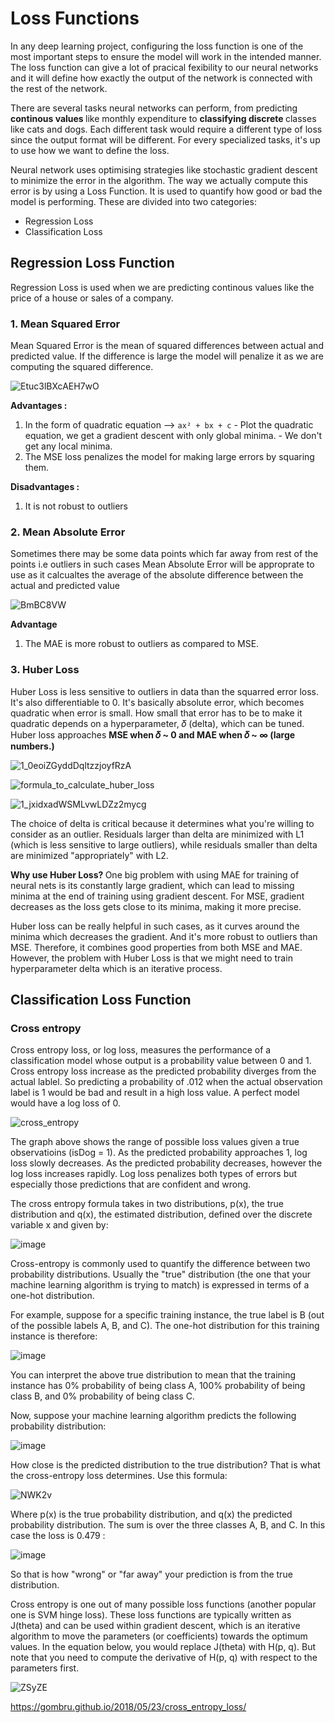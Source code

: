 # Loss Functions

In any deep learning project, configuring the loss function is one of the most important steps to ensure the model will work in the intended manner. The loss function can give a lot of pracical fexibility to our neural networks and it will define how exactly the output of the network is connected with the rest of the network.

There are several tasks neural networks can perform, from predicting <b> continous values </b> like monthly expenditure to <b> classifying discrete </b> classes like cats and dogs. Each different task would require a different type of loss since the output format will be different. For every specialized tasks, it's up to use how we want to define the loss.

Neural network uses optimising strategies like stochastic gradient descent to minimize the error in the algorithm. The way we actually compute this error is by using a Loss Function. It is used to quantify how good or bad the model is performing. These are divided into two categories:
- Regression Loss
- Classification Loss


## Regression Loss Function

Regression Loss is used when we are predicting continous values like the price of a house or sales of a company.

### 1. Mean Squared Error
Mean Squared Error is the mean of squared differences between actual and predicted value. If the difference is large the model will penalize it as we are computing the squared difference.

![Etuc3lBXcAEH7wO](https://user-images.githubusercontent.com/23405520/114983290-0e849480-9eae-11eb-8ff9-cea7ff2ee247.png)


<b> Advantages : </b>
1. In the form of quadratic equation --> `ax² + bx + c`
        - Plot the quadratic equation, we get a gradient descent with only global minima.
        - We don't get any local minima.
2. The MSE loss penalizes the model for making large errors by squaring them.

<b> Disadvantages : </b>
1. It is not robust to outliers

### 2. Mean Absolute Error
Sometimes there may be some data points which far away from rest of the points i.e outliers in such cases Mean Absolute Error will be approprate to use as it calcualtes the average of the absolute difference between the actual and predicted value

![BmBC8VW](https://user-images.githubusercontent.com/23405520/114984034-ec3f4680-9eae-11eb-94b2-095753da92a7.jpg)

<b> Advantage </b>
1. The MAE is more robust to outliers as compared to MSE.


### 3. Huber Loss

Huber Loss is less sensitive to outliers in data than the squarred error loss. It's also differentiable to 0. It's basically absolute error, which becomes quadratic when error is small. How small that error has to be to make it quadratic depends on a hyperparameter, 𝛿 (delta), which can be tuned. Huber loss approaches <b> MSE when 𝛿 ~ 0 and MAE when 𝛿 ~ ∞ (large numbers.) </b>

![1_0eoiZGyddDqltzzjoyfRzA](https://user-images.githubusercontent.com/23405520/114984578-830c0300-9eaf-11eb-9ef8-78d9df0d07a7.png)

![formula_to_calculate_huber_loss](https://user-images.githubusercontent.com/23405520/114984893-ccf4e900-9eaf-11eb-8c86-06d69fb0bf33.png)


![1_jxidxadWSMLvwLDZz2mycg](https://user-images.githubusercontent.com/23405520/114984603-88694d80-9eaf-11eb-8247-b5f7b3a1e782.png)

The choice of delta is critical because it determines what you're willing to consider as an outlier. Residuals larger than delta are minimized with L1 (which is less sensitive to large outliers), while residuals smaller than delta are minimized "appropriately" with L2.

<b> Why use Huber Loss? </b>
One big problem with using MAE for training of neural nets is its constantly large gradient, which can lead to missing minima at the end of training using gradient descent. For MSE, gradient decreases as the loss gets close to its minima, making it more precise.

Huber loss can be really helpful in such cases, as it curves around the minima which decreases the gradient. And it's more robust to outliers than MSE. Therefore, it combines good properties from both MSE and MAE. However, the problem with Huber Loss is that we might need to train hyperparameter delta which is an iterative process.


## Classification Loss Function

### Cross entropy
Cross entropy loss, or log loss, measures the performance of a classification model whose output is a probability value between 0 and 1. Cross entropy loss increase as the predicted probability diverges from the actual lablel. So predicting a probability of .012 when the actual observation label is 1 would be bad and result in a high loss value. A perfect model would have a log loss of 0.

![cross_entropy](https://user-images.githubusercontent.com/23405520/114985882-f2362700-9eb0-11eb-8569-4f6871a0d218.png)

The graph above shows the range of possible loss values given a true observatioins (isDog = 1). As the predicted probability approaches 1, log loss slowly decreases. As the predicted probability decreases, however the log loss increases rapidly. Log loss penalizes both types of errors but especially those predictions that are confident and wrong.

The cross entropy formula takes in two distributions, p(x), the true distribution and q(x), the estimated distribution, defined over the discrete variable x and given by:

![image](https://user-images.githubusercontent.com/23405520/114986855-24945400-9eb2-11eb-8299-a05048f0bc11.png)

Cross-entropy is commonly used to quantify the difference between two probability distributions. Usually the "true" distribution (the one that your machine learning algorithm is trying to match) is expressed in terms of a one-hot distribution.

For example, suppose for a specific training instance, the true label is B (out of the possible labels A, B, and C). The one-hot distribution for this training instance is therefore:

![image](https://user-images.githubusercontent.com/23405520/114987327-a8e6d700-9eb2-11eb-9036-5c6063b25eb4.png)

You can interpret the above true distribution to mean that the training instance has 0% probability of being class A, 100% probability of being class B, and 0% probability of being class C.

Now, suppose your machine learning algorithm predicts the following probability distribution:

![image](https://user-images.githubusercontent.com/23405520/114987370-b69c5c80-9eb2-11eb-9092-cbed5455fd92.png)

How close is the predicted distribution to the true distribution? That is what the cross-entropy loss determines. Use this formula:

![NWK2v](https://user-images.githubusercontent.com/23405520/114987766-29a5d300-9eb3-11eb-8151-11da53ba536a.png)

Where p(x) is the true probability distribution, and q(x) the predicted probability distribution. The sum is over the three classes A, B, and C. In this case the loss is 0.479 :

![image](https://user-images.githubusercontent.com/23405520/114987819-37f3ef00-9eb3-11eb-9d62-b7fd6f6f6234.png)

So that is how "wrong" or "far away" your prediction is from the true distribution.

Cross entropy is one out of many possible loss functions (another popular one is SVM hinge loss). These loss functions are typically written as J(theta) and can be used within gradient descent, which is an iterative algorithm to move the parameters (or coefficients) towards the optimum values. In the equation below, you would replace J(theta) with H(p, q). But note that you need to compute the derivative of H(p, q) with respect to the parameters first.

![ZSyZE](https://user-images.githubusercontent.com/23405520/114987858-4510de00-9eb3-11eb-9fea-04e92a176c24.jpg)



https://gombru.github.io/2018/05/23/cross_entropy_loss/

